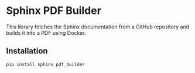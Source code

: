 # Sphinx PDF Builder

This library fetches the Sphinx documentation from a GitHub repository and builds it into a PDF using Docker.

## Installation

```bash
pip install sphinx_pdf_builder
```
